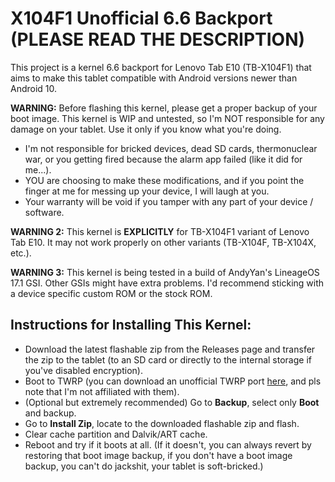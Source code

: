 # X104F1 Unofficial 6.6 Backport (PLEASE READ THE DESCRIPTION)

This project is a kernel 6.6 backport for Lenovo Tab E10 (TB-X104F1) that aims to make this tablet compatible with Android versions newer than Android 10.

**WARNING:** Before flashing this kernel, please get a proper backup of your boot image. This kernel is WIP and untested, so I'm NOT responsible for any damage on your tablet. Use it only if you know what you're doing.

* I'm not responsible for bricked devices, dead SD cards, thermonuclear war, or you getting fired because the alarm app failed (like it did for me...).
* YOU are choosing to make these modifications, and if you point the finger at me for messing up your device, I will laugh at you.
* Your warranty will be void if you tamper with any part of your device / software.

**WARNING 2:** This kernel is **EXPLICITLY** for TB-X104F1 variant of Lenovo Tab E10. It may not work properly on other variants (TB-X104F, TB-X104X, etc.).

**WARNING 3:** This kernel is being tested in a build of AndyYan's LineageOS 17.1 GSI. Other GSIs might have extra problems. I'd recommend sticking with a device specific custom ROM or the stock ROM.

## Instructions for Installing This Kernel:
 - Download the latest flashable zip from the Releases page and transfer the zip to the tablet (to an SD card or directly to the internal storage if you've disabled encryption).
 - Boot to TWRP (you can download an unofficial TWRP port [here](https://xdaforums.com/t/recovery-unofficial-x104-f-f1-l-x-twrp-for-lenovo-tab-e10.4534221/), and pls note that I'm not affiliated with them).
 - (Optional but extremely recommended) Go to **Backup**, select only **Boot** and backup.
 - Go to **Install Zip**, locate to the downloaded flashable zip and flash.
 - Clear cache partition and Dalvik/ART cache.
 - Reboot and try if it boots at all. (If it doesn't, you can always revert by restoring that boot image backup, if you don't have a boot image backup, you can't do jackshit, your tablet is soft-bricked.)

